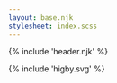 ```yaml
---
layout: base.njk
stylesheet: index.scss
---
```


{% include 'header.njk' %}

{% include 'higby.svg' %}
